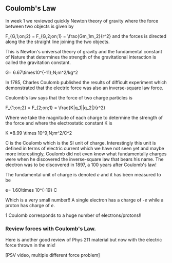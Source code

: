 ## Coulomb's Law

In week 1 we reviewed quickly Newton theory of gravity where the force between two objects is given by 

<lrn-math>F_{G,1\;on\;2} = F_{G,2\;on\;1} = \frac{Gm_1m_2}{r^2} </lrn-math> and the forces is directed along the the straight line joining the two objects. 

This is Newton's universal theory of gravity and the fundamental constant of Nature that determines the strength of the gravitational interaction is called the gravitation constant. 

<lrn-math>G= 6.67\times10^{-11}\;N\;m^2/kg^2 </lrn-math>

In 1785, Charles Coulomb published the results of difficult experiment which demonstrated that the electric force was also an inverse-square law force. 

Coulomb's law says that the force of two charge particles is 

<lrn-math>F_{1\;on\;2} = F_{2\;on\;1} = \frac{K|q_1||q_2|}{r^2} </lrn-math>

Where we take the magnitude of each charge to determine the strength of the force and where the electrostatic constant K is 

<lrn-math> K =8.99 \times 10^9\;N\;m^2/C^2 </lrn-math>

<lrndesign-sidenote label="Instructor Note" icon="bookmark" bg-color="#c2e5f2">
C is the Coulomb which is the SI unit of charge. Interestingly this unit is defined in terms of electric current which we have not seen yet and maybe more interestingly, Coulomb did not even know what fundamentally charges were when he discovered the inverse-square law that bears his name. The electron was to be discovered in 1897, a 100 years after Coulomb's law!
</lrndesign-sidenote>


The fundamental unit of charge is denoted _e_ and it has been measured to be 

<lrn-math> e= 1.60\times 10^{-19} C </lrn-math> 

Which is a very small number!! A single electron has a charge of -_e_ while a proton has charge of _e_. 

1 Coulomb corresponds to a huge number of electrons/protons!!

### Review forces with Coulomb's Law. 

Here is another good review of Phys 211 material but now with the electric force thrown in the mix!

[PSV video, multiple different force problem]